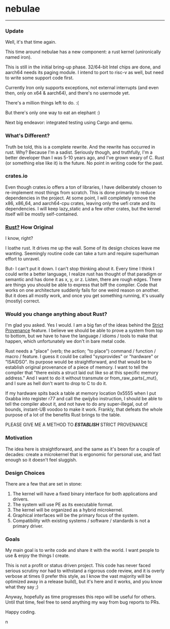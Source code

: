 # nebulae
---

### Update
Well, it's that time again.

This time around nebulae has a new component: a rust kernel (unironically named iron).

This is still in the initial bring-up phase. 32/64-bit Intel chips are done, and aarch64 needs its paging module. I intend to port to risc-v as well, but need to write some support code first.

Currently Iron only supports exceptions, not external interrupts (and even then, only on x64 & aarch64), and there's no usermode yet.

There's a million things left to do. :(

But there's only one way to eat an elephant :)

Next big endeavor: integrated testing using Cargo and qemu.

### What's Different?

Truth be told, this is a complete rewrite. And the rewrite has occurred in rust. Why? Because I'm a sadist. Seriously though, and truthfully, I'm a better developer than I was 5-10 years ago, and I've grown weary of C. Rust (or something else like it) is the future. No point in writing code for the past.

### crates.io

Even though crates.io offers a ton of libraries, I have deliberately chosen to re-implement most things from scratch. This is done primarily to reduce dependencies in the project. At some point, I will completely remove the x86, x86_64, and aarch64-cpu crates, leaving only the uefi crate and its dependencies. I will keep lazy_static and a few other crates, but the kernel itself will be mostly self-contained.

### [Rust?](https://rust-lang.org/) How Original

I know, right?

I loathe rust. It drives me up the wall. Some of its design choices leave me wanting. Seemingly routine code can take a turn and require superhuman effort to unravel.

But- I can't put it down. I can't stop thinking about it. Every time I think I could write a better language, I realize rust has thought of that paradigm or semantic and has done it as x, y, or z. Listen, there are rough edges. There are things you should be able to express that biff the compiler. Code that works on one architecture suddenly fails for one weird reason on another. But it does all mostly work, and once you get something running, it's usually (mostly) correct.

### Would you change anything about Rust?

I'm glad you asked. Yes I would. I am a big fan of the ideas behind the [Strict Provenance](https://doc.rust-lang.org/std/ptr/index.html#strict-provenance) feature. I believe we should be able to prove a system from top to bottom, but we have to have the language / idioms / tools to make that happen, which unfortunately we don't in bare metal code.

Rust needs a "place" (verb; the action; "to place") command / function / macro / feature. I guess it could be called "sysprovides" or "hardware" or "ISAIDSO". Its purpose would be straightforward, and that would be to establish original provenance of a piece of memory. I want to tell the compiler that "there exists a struct laid out like so at this specific memory address." And I want to do it without transmute or from_raw_parts{_mut}, and I sure as hell don't want to drop to C to do it.

If my hardware spits back a table at memory location 0x5555 when I put 0xabba into register r77 and call the qwijybo instruction, I should be able to tell the compiler about it, and not have to do any super-illegal, out of bounds, instant-UB voodoo to make it work. Frankly, that defeats the whole purpose of a lot of the benefits Rust brings to the table.

PLEASE GIVE ME A METHOD TO ***ESTABLISH*** STRICT PROVENANCE

### Motivation
The idea here is straightforward, and the same as it's been for a couple of decades: create a microkernel that is ergonomic for personal use, and fast enough so it doesn't feel sluggish.

### Design Choices
There are a few that are set in stone:

1. The kernel will have a fixed binary interface for both applications and drivers.
2. The system will use PE as its executable format.
3. The kernel will be organized as a hybrid microkernel.
4. Graphical interfaces will be the primary focus of the system.
5. Compatibility with existing systems / software / standards is not a primary driver.

### Goals

My main goal is to write code and share it with the world. I want people to use & enjoy the things I create.

This is not a profit or status driven project. This code has never faced serious scrutiny nor had to withstand a rigorous code review, and it is overly verbose at times (I prefer this style, as I know the vast majority will be optimized away in a release build), but it's here and it works, and you know what they say ;)

Anyway, hopefully as time progresses this repo will be useful for others. Until that time, feel free to send anything my way from bug reports to PRs.

Happy coding.

n